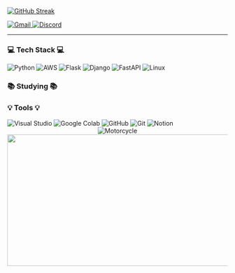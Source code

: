 

<body>
     
<div class="center">
<a href="https://git.io/streak-stats"><img src="https://github-readme-streak-stats.herokuapp.com?user=KIMMYEONGHYEON0&theme=python-dark&hide_border=&locale=ko&short_numbers=" alt="GitHub Streak" /></a>
</div>
        </p>
        <p>
            <a href="mailto:audguss00915@gmail.com" target="_blank">
                <img src="https://img.shields.io/badge/Gmail-D14836?style=for-the-badge&logo=gmail&logoColor=white" alt="Gmail">
            </a>
            <a href="https://discord.com/channels/352307310774976513" target="_blank">
                <img src="https://img.shields.io/badge/Discord-7289DA?style=for-the-badge&logo=discord&logoColor=white" alt="Discord">
            </a>
        </p>
        <hr>
        <h3>💻 Tech Stack 💻</h3>
        <div class="tech-stack">
            <img src="https://img.shields.io/badge/Python-3776AB?style=for-the-badge&logo=python&logoColor=white" alt="Python">
            <img src="https://img.shields.io/badge/AWS-%23FF9900.svg?style=for-the-badge&logo=amazon-aws&logoColor=white" alt="AWS">
            <img src="https://img.shields.io/badge/flask-%23000.svg?style=for-the-badge&logo=flask&logoColor=white" alt="Flask">
            <img src="https://img.shields.io/badge/django-092E20?style=for-the-badge&logo=django&logoColor=white" alt="Django">
            <img src="https://img.shields.io/badge/FastAPI-005571?style=for-the-badge&logo=fastapi" alt="FastAPI">
            <img src="https://img.shields.io/badge/Linux-FCC624?style=for-the-badge&logo=linux&logoColor=black" alt="Linux">
        </div>
        <h3>📚 Studying 📚</h3>
<!--         <p>[여기에 현재 학습 중인 기술이나 스킬을 추가하세요]</p> -->
        <h3>💡 Tools 💡</h3>
        <div class="tools">
            <img src="https://img.shields.io/badge/Visual_Studio-5C2D91?style=for-the-badge&logo=visual%20studio&logoColor=white" alt="Visual Studio">
            <img src="https://img.shields.io/badge/Colab-F9AB00?style=for-the-badge&logo=googlecolab&color=525252" alt="Google Colab">
            <img src="https://img.shields.io/badge/github-181717?style=for-the-badge&logo=github&logoColor=white" alt="GitHub">
            <img src="https://img.shields.io/badge/git-F05032?style=for-the-badge&logo=git&logoColor=white" alt="Git">
            <img src="https://img.shields.io/badge/Notion-000000?style=for-the-badge&logo=notion&logoColor=white" alt="Notion">
        </div>
        <div align="center">
        <img src="https://github.com/user-attachments/assets/48051152-5412-4ac3-b718-bfd53761dafd" alt="Motorcycle">
        </div>
    </div>
<a href="https://www.gitanimals.org/en_US?utm_medium=image&utm_source=Kimmyeonghyeon0&utm_content=farm">
<img
  src="https://render.gitanimals.org/farms/Kimmyeonghyeon0"
  width="600"
  height="300"
/>
</a>
</a>
</body>
</html>


